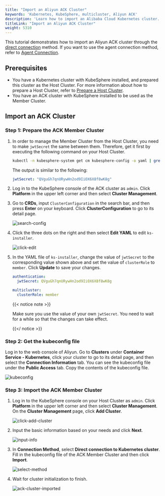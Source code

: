 ```yaml
---
title: "Import an Aliyun ACK Cluster"
keywords: 'Kubernetes, KubeSphere, multicluster, Aliyun ACK'
description: 'Learn how to import an Alibaba Cloud Kubernetes cluster.'
titleLink: "Import an Aliyun ACK Cluster"
weight: 5310
---
```


This tutorial demonstrates how to import an Aliyun ACK cluster through the [direct connection](../../../multicluster-management/enable-multicluster/direct-connection/) method. If you want to use the agent connection method, refer to [Agent Connection](../../../multicluster-management/enable-multicluster/agent-connection/).

## Prerequisites

- You have a Kubernetes cluster with KubeSphere installed, and prepared this cluster as the Host Cluster. For more information about how to prepare a Host Cluster, refer to [Prepare a Host Cluster](../../../multicluster-management/enable-multicluster/direct-connection/#prepare-a-host-cluster).
- You have an ACK cluster with KubeSphere installed to be used as the Member Cluster.

## Import an ACK Cluster

### Step 1: Prepare the ACK Member Cluster

1. In order to manage the Member Cluster from the Host Cluster, you need to make `jwtSecret` the same between them. Therefore, get it first by executing the following command on your Host Cluster.

   ```bash
   kubectl -n kubesphere-system get cm kubesphere-config -o yaml | grep -v "apiVersion" | grep jwtSecret
   ```

   The output is similar to the following:

   ```yaml
   jwtSecret: "QVguGh7qnURywHn2od9IiOX6X8f8wK8g"
   ```

2. Log in to the KubeSphere console of the ACK cluster as `admin`. Click **Platform** in the upper left corner and then select **Cluster Management**.

3. Go to **CRDs**, input `ClusterConfiguration` in the search bar, and then press **Enter** on your keyboard. Click **ClusterConfiguration** to go to its detail page.

   ![search-config](/images/docs/multicluster-management/import-cloud-hosted-k8s/import-ack/search-config.png)

4. Click the three dots on the right and then select **Edit YAML** to edit `ks-installer`. 

   ![click-edit](/images/docs/multicluster-management/import-cloud-hosted-k8s/import-ack/click-edit.png)

5. In the YAML file of `ks-installer`, change the value of `jwtSecret` to the corresponding value shown above and set the value of `clusterRole` to `member`. Click **Update** to save your changes.

   ```yaml
   authentication:
     jwtSecret: QVguGh7qnURywHn2od9IiOX6X8f8wK8g
   ```

   ```yaml
   multicluster:
     clusterRole: member
   ```

   {{< notice note >}}

   Make sure you use the value of your own `jwtSecret`. You need to wait for a while so that the changes can take effect.

   {{</ notice >}}

### Step 2: Get the kubeconfig file

Log in to the web console of Aliyun. Go to **Clusters** under **Container Service - Kubernetes**, click your cluster to go to its detail page, and then select the **Connection Information** tab. You can see the kubeconfig file under the **Public Access** tab. Copy the contents of the kubeconfig file.

![kubeconfig](/images/docs/multicluster-management/import-cloud-hosted-k8s/import-ack/kubeconfig.png)

### Step 3: Import the ACK Member Cluster

1. Log in to the KubeSphere console on your Host Cluster as `admin`. Click **Platform** in the upper left corner and then select **Cluster Management**. On the **Cluster Management** page, click **Add Cluster**.

   ![click-add-cluster](/images/docs/multicluster-management/import-cloud-hosted-k8s/import-ack/click-add-cluster.png)

2. Input the basic information based on your needs and click **Next**.

   ![input-info](/images/docs/multicluster-management/import-cloud-hosted-k8s/import-ack/input-info.png)

3. In **Connection Method**, select **Direct connection to Kubernetes cluster**. Fill in the kubeconfig file of the ACK Member Cluster and then click **Import**.

   ![select-method](/images/docs/multicluster-management/import-cloud-hosted-k8s/import-ack/select-method.png)

4. Wait for cluster initialization to finish.

   ![ack-cluster-imported](/images/docs/multicluster-management/import-cloud-hosted-k8s/import-ack/ack-cluster-imported.png)